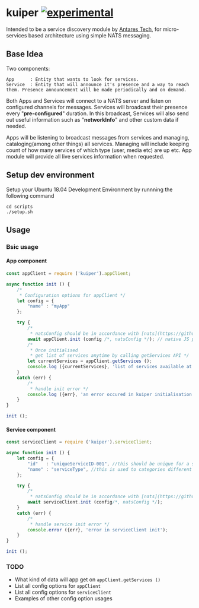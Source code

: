 # kuiper [![experimental](http://badges.github.io/stability-badges/dist/experimental.svg)](http://github.com/badges/stability-badges)
Intended to be a service discovery module by [Antares Tech](http://antares-tech.com), for micro-services based architecture using simple NATS messaging.

## Base Idea
Two components:

	App      : Entity that wants to look for services.
	Service  : Entity that will announce it's presence and a way to reach them. Presence announcement will be made periodically and on demand.

Both Apps and Services will connect to a NATS server and listen on configured channels for messages. Services will broadcast their presence every "__pre-configured__" duration. In this broadcast, Services will also send out useful information such as "__networkInfo__" and other custom data if needed.

Apps will be listening to broadcast messages from services and managing, cataloging(among other things) all services. Managing will include keeping count of how many services of which type (user, media etc) are up etc. App module will provide all live services information when requested.

## Setup dev environment 
Setup your Ubuntu 18.04 Development Environment by runnning the following command
```
cd scripts
./setup.sh
```

## Usage

### Bsic usage

#### App component

```javascript
const appClient = require ('kuiper').appClient;

async function init () {
	/*
	 * Configuration options for appClient */
	let config = {
		"name" : "myApp" 
	};

	try {
		/*
		 * natsConfig should be in accordance with [nats](https://github.com/nats-io/nats.js) modules */
		await appClient.init (config /*, natsConfig */); // native JS promise
		/*
		 * Once initialised
		 * get list of services anytime by calling getServices API */
		let currentServices = appClient.getServices ();
		console.log ({currentServices}, 'list of services available at this moment');
	}
	catch (err) {
		/*
		 * handle init error */
		console.log ({err}, 'an error occured in kuiper initialisation');
	}
}

init ();
```

#### Service component

```javascript
const serviceClient = require ('kuiper').serviceClient;

async function init () {
	let config = {
		"id"   : "uniqueServiceID-001", //this should be unique for a service name
		"name" : "serviceType", //this is used to categories different instance of a service type on app side
	};

	try {
		/*
		 * natsConfig should be in accordance with [nats](https://github.com/nats-io/nats.js) modules */
		await serviceClient.init (config/*, natsConfig */);
	}
	catch (err) {
		/*
		 * handle service init error */
		console.error ({err}, 'error in serviceClient init');
	}
}

init ();
```

### TODO

- What kind of data will app get on `appClient.getServices ()`
- List all config options for `appClient`
- List all config options for `serviceClient`
- Examples of other config option usages
